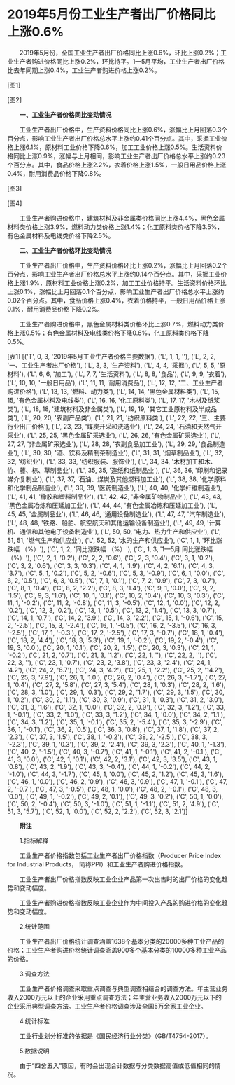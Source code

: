 # 2019年5月份工业生产者出厂价格同比上涨0.6%

　　2019年5月份，全国工业生产者出厂价格同比上涨0.6%，环比上涨0.2%；工业生产者购进价格同比上涨0.2%，环比持平。1—5月平均，工业生产者出厂价格比去年同期上涨0.4%，工业生产者购进价格上涨0.2%。

[图1]

[图2]

　　**一、工业生产者价格同比变动情况**

　　工业生产者出厂价格中，生产资料价格同比上涨0.6%，涨幅比上月回落0.3个百分点，影响工业生产者出厂价格总水平上涨约0.41个百分点。其中，采掘工业价格上涨6.1%，原材料工业价格下降0.6%，加工工业价格上涨0.5%。生活资料价格同比上涨0.9%，涨幅与上月相同，影响工业生产者出厂价格总水平上涨约0.23个百分点。其中，食品价格上涨2.2%，衣着价格上涨1.5%，一般日用品价格上涨0.4%，耐用消费品价格下降0.8%。

[图3]

[图4]

　　工业生产者购进价格中，建筑材料及非金属类价格同比上涨4.4%，黑色金属材料类价格上涨3.9%，燃料动力类价格上涨1.4%；化工原料类价格下降3.5%，有色金属材料及电线类价格下降2.5%。

　　**二、工业生产者价格环比变动情况**

　　工业生产者出厂价格中，生产资料价格环比上涨0.2%，涨幅比上月回落0.2个百分点，影响工业生产者出厂价格总水平上涨约0.14个百分点。其中，采掘工业价格上涨1.9%，原材料工业价格上涨0.2%，加工工业价格持平。生活资料价格环比上涨0.1%，涨幅比上月回落0.1个百分点，影响工业生产者出厂价格总水平上涨约0.02个百分点。其中，食品价格上涨0.4%，衣着价格持平，一般日用品价格上涨0.1%，耐用消费品价格下降0.2%。

　　工业生产者购进价格中，黑色金属材料类价格环比上涨0.7%，燃料动力类价格上涨0.5%；有色金属材料及电线类价格下降0.6%，化工原料类价格下降0.5%。

[表1]
[('T', 0, 3, '2019年5月工业生产者价格主要数据'), ('L', 1, 1, ''), ('L', 2, 2, '一、工业生产者出厂价格'), ('L', 3, 3, '生产资料'), ('L', 4, 4, '采掘'), ('L', 5, 5, '原材料'), ('L', 6, 6, '加工'), ('L', 7, 7, '生活资料'), ('L', 8, 8, '食品'), ('L', 9, 9, '衣着'), ('L', 10, 10, '一般日用品'), ('L', 11, 11, '耐用消费品'), ('L', 12, 12, '二、工业生产者购进价格'), ('L', 13, 13, '燃料、动力类'), ('L', 14, 14, '黑色金属材料类'), ('L', 15, 15, '有色金属材料及电线类'), ('L', 16, 16, '化工原料类'), ('L', 17, 17, '木材及纸浆类'), ('L', 18, 18, '建筑材料及非金属类'), ('L', 19, 19, '其它工业原材料及半成品类'), ('L', 20, 20, '农副产品类'), ('L', 21, 21, '纺织原料类'), ('L', 22, 22, '三、主要行业出厂价格'), ('L', 23, 23, '煤炭开采和洗选业'), ('L', 24, 24, '石油和天然气开采业'), ('L', 25, 25, '黑色金属矿采选业'), ('L', 26, 26, '有色金属矿采选业'), ('L', 27, 27, '非金属矿采选业'), ('L', 28, 28, '农副食品加工业'), ('L', 29, 29, '食品制造业'), ('L', 30, 30, '酒、饮料及精制茶制造业'), ('L', 31, 31, '烟草制品业'), ('L', 32, 32, '纺织业'), ('L', 33, 33, '纺织服装、服饰业'), ('L', 34, 34, '木材加工和木、竹、藤、棕、草制品业'), ('L', 35, 35, '造纸和纸制品业'), ('L', 36, 36, '印刷和记录媒介复制业'), ('L', 37, 37, '石油、煤炭及其他燃料加工业'), ('L', 38, 38, '化学原料和化学制品制造业'), ('L', 39, 39, '医药制造业'), ('L', 40, 40, '化学纤维制造业'), ('L', 41, 41, '橡胶和塑料制品业'), ('L', 42, 42, '非金属矿物制品业'), ('L', 43, 43, '黑色金属冶炼和压延加工业'), ('L', 44, 44, '有色金属冶炼和压延加工业'), ('L', 45, 45, '金属制品业'), ('L', 46, 46, '通用设备制造业'), ('L', 47, 47, '汽车制造业'), ('L', 48, 48, '铁路、船舶、航空航天和其他运输设备制造业'), ('L', 49, 49, '计算机、通信和其他电子设备制造业'), ('L', 50, 50, '电力、热力生产和供应业'), ('L', 51, 51, '燃气生产和供应业'), ('L', 52, 52, '水的生产和供应业'), ('C', 1, 1, '环比涨跌幅 （%）'), ('C', 1, 2, '同比涨跌幅 （%）'), ('C', 1, 3, '1—5月 同比涨跌幅（%）'), ('C', 2, 1, '0.2'), ('C', 2, 2, '0.6'), ('C', 2, 3, '0.4'), ('C', 3, 1, '0.2'), ('C', 3, 2, '0.6'), ('C', 3, 3, '0.3'), ('C', 4, 1, '1.9'), ('C', 4, 2, '6.1'), ('C', 4, 3, '3.7'), ('C', 5, 1, '0.2'), ('C', 5, 2, '-0.6'), ('C', 5, 3, '-0.9'), ('C', 6, 1, '0.0'), ('C', 6, 2, '0.5'), ('C', 6, 3, '0.5'), ('C', 7, 1, '0.1'), ('C', 7, 2, '0.9'), ('C', 7, 3, '0.7'), ('C', 8, 1, '0.4'), ('C', 8, 2, '2.2'), ('C', 8, 3, '1.4'), ('C', 9, 1, '0.0'), ('C', 9, 2, '1.5'), ('C', 9, 3, '1.6'), ('C', 10, 1, '0.1'), ('C', 10, 2, '0.4'), ('C', 10, 3, '0.3'), ('C', 11, 1, '-0.2'), ('C', 11, 2, '-0.8'), ('C', 11, 3, '-0.5'), ('C', 12, 1, '0.0'), ('C', 12, 2, '0.2'), ('C', 12, 3, '0.2'), ('C', 13, 1, '0.5'), ('C', 13, 2, '1.4'), ('C', 13, 3, '0.7'), ('C', 14, 1, '0.7'), ('C', 14, 2, '3.9'), ('C', 14, 3, '2.2'), ('C', 15, 1, '-0.6'), ('C', 15, 2, '-2.5'), ('C', 15, 3, '-2.4'), ('C', 16, 1, '-0.5'), ('C', 16, 2, '-3.5'), ('C', 16, 3, '-2.5'), ('C', 17, 1, '-0.3'), ('C', 17, 2, '-2.5'), ('C', 17, 3, '-0.7'), ('C', 18, 1, '0.4'), ('C', 18, 2, '4.4'), ('C', 18, 3, '5.3'), ('C', 19, 1, '-0.2'), ('C', 19, 2, '-0.4'), ('C', 19, 3, '0.0'), ('C', 20, 1, '0.1'), ('C', 20, 2, '1.5'), ('C', 20, 3, '0.3'), ('C', 21, 1, '-0.2'), ('C', 21, 2, '0.7'), ('C', 21, 3, '1.2'), ('C', 22, 1, ''), ('C', 22, 2, ''), ('C', 22, 3, ''), ('C', 23, 1, '0.7'), ('C', 23, 2, '3.8'), ('C', 23, 3, '2.4'), ('C', 24, 1, '4.2'), ('C', 24, 2, '6.7'), ('C', 24, 3, '4.2'), ('C', 25, 1, '2.2'), ('C', 25, 2, '14.2'), ('C', 25, 3, '7.9'), ('C', 26, 1, '1.0'), ('C', 26, 2, '0.4'), ('C', 26, 3, '-1.7'), ('C', 27, 1, '0.4'), ('C', 27, 2, '5.8'), ('C', 27, 3, '5.4'), ('C', 28, 1, '0.3'), ('C', 28, 2, '1.6'), ('C', 28, 3, '1.0'), ('C', 29, 1, '0.3'), ('C', 29, 2, '1.7'), ('C', 29, 3, '1.5'), ('C', 30, 1, '0.2'), ('C', 30, 2, '1.1'), ('C', 30, 3, '0.9'), ('C', 31, 1, '0.3'), ('C', 31, 2, '3.0'), ('C', 31, 3, '1.6'), ('C', 32, 1, '0.0'), ('C', 32, 2, '0.9'), ('C', 32, 3, '1.2'), ('C', 33, 1, '-0.1'), ('C', 33, 2, '1.0'), ('C', 33, 3, '1.2'), ('C', 34, 1, '0.0'), ('C', 34, 2, '1.1'), ('C', 34, 3, '1.2'), ('C', 35, 1, '-0.1'), ('C', 35, 2, '-5.4'), ('C', 35, 3, '-2.9'), ('C', 36, 1, '-0.1'), ('C', 36, 2, '0.5'), ('C', 36, 3, '0.8'), ('C', 37, 1, '1.8'), ('C', 37, 2, '2.3'), ('C', 37, 3, '1.5'), ('C', 38, 1, '-0.2'), ('C', 38, 2, '-2.5'), ('C', 38, 3, '-2.3'), ('C', 39, 1, '0.3'), ('C', 39, 2, '2.4'), ('C', 39, 3, '2.3'), ('C', 40, 1, '-1.3'), ('C', 40, 2, '-1.5'), ('C', 40, 3, '-0.7'), ('C', 41, 1, '-0.1'), ('C', 41, 2, '-0.1'), ('C', 41, 3, '0.0'), ('C', 42, 1, '0.1'), ('C', 42, 2, '3.1'), ('C', 42, 3, '3.5'), ('C', 43, 1, '0.8'), ('C', 43, 2, '1.9'), ('C', 43, 3, '-0.4'), ('C', 44, 1, '-0.2'), ('C', 44, 2, '-1.0'), ('C', 44, 3, '-1.7'), ('C', 45, 1, '0.0'), ('C', 45, 2, '1.2'), ('C', 45, 3, '1.6'), ('C', 46, 1, '0.0'), ('C', 46, 2, '0.9'), ('C', 46, 3, '0.9'), ('C', 47, 1, '-0.1'), ('C', 47, 2, '-0.7'), ('C', 47, 3, '-0.5'), ('C', 48, 1, '0.0'), ('C', 48, 2, '-0.1'), ('C', 48, 3, '0.0'), ('C', 49, 1, '-0.2'), ('C', 49, 2, '0.1'), ('C', 49, 3, '0.2'), ('C', 50, 1, '0.0'), ('C', 50, 2, '-0.4'), ('C', 50, 3, '-1.0'), ('C', 51, 1, '-1.1'), ('C', 51, 2, '4.9'), ('C', 51, 3, '5.7'), ('C', 52, 1, '0.0'), ('C', 52, 2, '2.2'), ('C', 52, 3, '2.1')]

　　**附注**

　　1.指标解释

　　工业生产者价格指数包括工业生产者出厂价格指数（Producer Price Index for Industrial Products， 简称PPI）和工业生产者购进价格指数。

　　工业生产者出厂价格指数反映工业企业产品第一次出售时的出厂价格的变化趋势和变动幅度。

　　工业生产者购进价格指数反映工业企业作为中间投入产品的购进价格的变化趋势和变动幅度。

　　2.统计范围

　　工业生产者出厂价格统计调查涵盖1638个基本分类的20000多种工业产品的价格；工业生产者购进价格统计调查涵盖900多个基本分类的10000多种工业产品的价格。

　　3.调查方法

　　工业生产者价格调查采取重点调查与典型调查相结合的调查方法。年主营业务收入2000万元以上的企业采用重点调查方法；年主营业务收入2000万元以下的企业采用典型调查方法。工业生产者价格调查涉及全国5万余家工业企业。

　　4.统计标准

　　工业行业划分标准的依据是《国民经济行业分类》（GB/T4754-2017）。

　　5.数据说明

　　由于“四舍五入”原因，有时会出现合计数据与分类数据高值或低值相同的情况。
